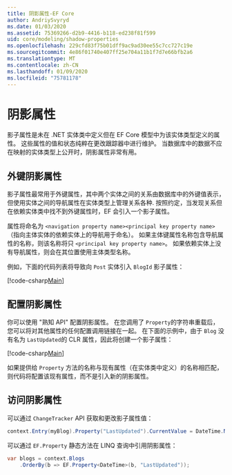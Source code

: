 ```yaml
---
title: 阴影属性-EF Core
author: AndriySvyryd
ms.date: 01/03/2020
ms.assetid: 75369266-d2b9-4416-b118-ed238f81f599
uid: core/modeling/shadow-properties
ms.openlocfilehash: 229cfd83f75b01dff9ac9ad30ee55c7cc727c19e
ms.sourcegitcommit: 4e86f01740e407ff25e704a11b1f7d7e66bfb2a6
ms.translationtype: MT
ms.contentlocale: zh-CN
ms.lasthandoff: 01/09/2020
ms.locfileid: "75781178"
---
```

# <a name="shadow-properties"></a>阴影属性

影子属性是未在 .NET 实体类中定义但在 EF Core 模型中为该实体类型定义的属性。 这些属性的值和状态纯粹在更改跟踪器中进行维护。 当数据库中的数据不应在映射的实体类型上公开时，阴影属性非常有用。

## <a name="foreign-key-shadow-properties"></a>外键阴影属性

影子属性最常用于外键属性，其中两个实体之间的关系由数据库中的外键值表示，但使用实体之间的导航属性在实体类型上管理关系各种. 按照约定，当发现关系但在依赖实体类中找不到外键属性时，EF 会引入一个影子属性。

属性将命名为 `<navigation property name><principal key property name>` （指向主体实体的依赖实体上的导航用于命名）。 如果主体键属性名称包含导航属性的名称，则该名称将只 `<principal key property name>`。 如果依赖实体上没有导航属性，则会在其位置使用主体类型名称。

例如，下面的代码列表将导致向 `Post` 实体引入 `BlogId` 影子属性：

[!code-csharp[Main](../../../samples/core/Modeling/Conventions/ShadowForeignKey.cs?name=Conventions&highlight=21-23)]

## <a name="configuring-shadow-properties"></a>配置阴影属性

你可以使用 "熟知 API" 配置阴影属性。 在您调用了 `Property`的字符串重载后，您可以将对其他属性的任何配置调用链接在一起。 在下面的示例中，由于 `Blog` 没有名为 `LastUpdated`的 CLR 属性，因此将创建一个影子属性：

[!code-csharp[Main](../../../samples/core/Modeling/FluentAPI/ShadowProperty.cs?name=ShadowProperty&highlight=8)]

如果提供给 `Property` 方法的名称与现有属性（在实体类中定义）的名称相匹配，则代码将配置该现有属性，而不是引入新的阴影属性。

## <a name="accessing-shadow-properties"></a>访问阴影属性

可以通过 `ChangeTracker` API 获取和更改影子属性值：

``` csharp
context.Entry(myBlog).Property("LastUpdated").CurrentValue = DateTime.Now;
```

可以通过 `EF.Property` 静态方法在 LINQ 查询中引用阴影属性：

``` csharp
var blogs = context.Blogs
    .OrderBy(b => EF.Property<DateTime>(b, "LastUpdated"));
```
